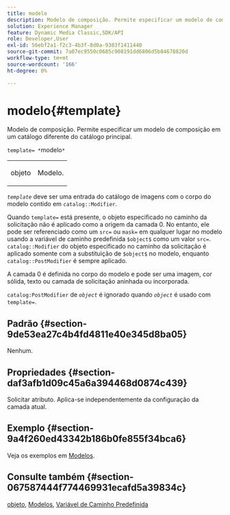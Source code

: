```yaml
---
title: modelo
description: Modelo de composição. Permite especificar um modelo de composição localizado em um catálogo diferente do catálogo principal.
solution: Experience Manager
feature: Dynamic Media Classic,SDK/API
role: Developer,User
exl-id: 56ebf2a1-f2c3-4b3f-8d0a-9383f1411440
source-git-commit: 7a07ec9550c0685c908191dd6806d5b84678820d
workflow-type: tm+mt
source-wordcount: '166'
ht-degree: 0%

---
```


# modelo{#template}

Modelo de composição. Permite especificar um modelo de composição em um catálogo diferente do catálogo principal.

`template= *`modelo`*`

<table id="simpletable_DEC6F4EB460D453B8F272C98C9C8B7E5"> 
 <tr class="strow"> 
  <td class="stentry"> <p><span class="varname"> objeto</span> </p> </td> 
  <td class="stentry"> <p>Modelo. </p></td> 
 </tr> 
</table>

*`template`* deve ser uma entrada do catálogo de imagens com o corpo do modelo contido em `catalog::Modifier`.

Quando `template=` está presente, o objeto especificado no caminho da solicitação não é aplicado como a origem da camada 0. No entanto, ele pode ser referenciado como um `src=` ou `mask=` em qualquer lugar no modelo usando a variável de caminho predefinida `$object$` como um valor `src=`. `catalog::Modifier` do objeto especificado no caminho da solicitação é aplicado somente com a substituição de `$object$` no modelo, enquanto `catalog::PostModifier` é sempre aplicado.

A camada 0 é definida no corpo do modelo e pode ser uma imagem, cor sólida, texto ou camada de solicitação aninhada ou incorporada.

`catalog:PostModifier` de *`object`* é ignorado quando *`object`* é usado com `template=`.

## Padrão {#section-9de53ea27c4b4fd4811e40e345d8ba05}

Nenhum.

## Propriedades {#section-daf3afb1d09c45a6a394468d0874c439}

Solicitar atributo. Aplica-se independentemente da configuração da camada atual.

## Exemplo {#section-9a4f260ed43342b186b0fe855f34bca6}

Veja os exemplos em [Modelos](../../../../../is-api/http-ref/image-serving-api-ref/c-http-protocol-reference/c-templates/c-templates.md#concept-3cd2d2adae0e41b2979b9640244d4d3e).

## Consulte também {#section-067587444f774469931ecafd5a39834c}

[objeto](../../../../../is-api/http-ref/image-serving-api-ref/c-http-protocol-reference/c-data-types/r-object.md#reference-2591bd24548d462782c68d138ef795a0), [Modelos](../../../../../is-api/http-ref/image-serving-api-ref/c-http-protocol-reference/c-templates/c-templates.md#concept-3cd2d2adae0e41b2979b9640244d4d3e), [Variável de Caminho Predefinida](../../../../../is-api/http-ref/image-serving-api-ref/c-http-protocol-reference/c-syntax-and-features/r-is-http-substitution-variables.md#reference-90dc01aba44940e4acdd0c6476e7aa5a)
